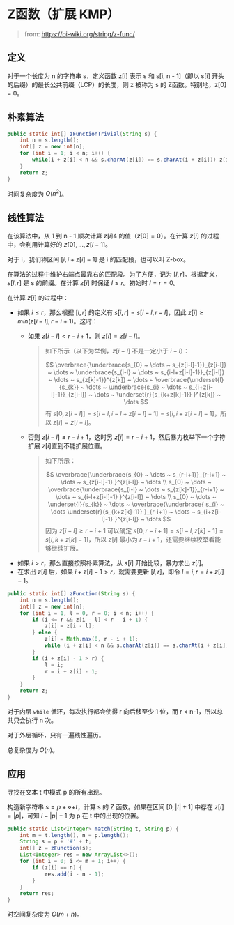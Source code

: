 # Z函数（扩展 KMP）

> from: https://oi-wiki.org/string/z-func/

## 定义

对于一个长度为 n 的字符串 s，定义函数 z[i] 表示 s 和 s[i, n - 1]（即以 s[i] 开头的后缀）的最长公共前缀（LCP）的长度，则 z 被称为 s 的 Z函数。特别地，z[0] = 0。

## 朴素算法

```java
public static int[] zFunctionTrivial(String s) {
    int n = s.length();
    int[] z = new int[n];
    for (int i = 1; i < n; i++) {
        while(i + z[i] < n && s.charAt(z[i]) == s.charAt(i + z[i])) z[i]++;
    }
    return z;
}
```

时间复杂度为 $O(n^2)$。

## 线性算法

在该算法中，从 1 到 n - 1 顺次计算 $z[i]4$ 的值（$z[0] = 0$）。在计算 $z[i]$ 的过程中，会利用计算好的 $z[0], \dots, z[i-1]$。

对于 i，我们称区间 $[i, i+z[i]-1]$ 是 i 的匹配段，也可以叫 Z-box。

在算法的过程中维护右端点最靠右的匹配段。为了方便，记为 $[l, r]$。根据定义，$s[l, r]$ 是 s 的前缀。在计算 $z[i]$ 时保证 $l \le r$。初始时 $l=r=0$​。

在计算 $z[i]$ 的过程中：

- 如果 $i \le r$，那么根据 $[l, r]$ 的定义有 $s[i, r] = s[i - l, r - l]$，因此 $z[i] \ge min(z[i-l], r-i+1)$。这时：
  - 如果 $z[i-l] \lt r-i+1$，则 $z[i]=z[i-l]$​。
  
    > 如下所示（以下为举例，$z[i-l]$ 不是一定小于 $i-l$）：
    >
    > $$
    > \overbrace{\underbrace{s_{0} ~ \dots ~ s_{z[i-l]-1}}_{z[i-l]} ~ \dots ~ \underbrace{s_{i-l} ~ \dots ~ s_{i-l+z[i-l]-1}}_{z[i-l]}  ~ \dots ~ s_{z[k]-1}}^{z[k]} ~ \dots ~ \overbrace{\underset{l}{s_{k}} ~ \dots ~ \underbrace{s_{i} ~ \dots ~ s_{i+z[i-l]-1}}_{z[i-l]} ~ \dots ~ \underset{r}{s_{k+z[k]-1}} }^{z[k]} ~ \dots
    > $$
    > 有 $s[0,z[i-l]]=s[i-l, i-l+z[i-l]-1]=s[i,i+z[i-l]-1]$，所以 $z[i]=z[i-l]$。
  - 否则 $z[i-l] \ge r-i+1$，这时另 $z[i]=r-i+1$，然后暴力枚举下一个字符扩展 $z[i]$​ 直到不能扩展位置。
  
    > 如下所示：
    >
    > $$
    > \overbrace{\underbrace{s_{0} ~ \dots ~ s_{r-i+1}}_{r-i+1} ~ \dots ~ s_{z[i-l]-1}  }^{z[i-l]} ~ \dots \\
    > s_{0} ~ \dots ~ \overbrace{\underbrace{s_{i-l} ~ \dots ~ s_{z[k]-1}}_{r-i+1} ~ \dots ~ s_{i-l+z[i-l]-1}  }^{z[i-l]} ~ \dots \\
    > s_{0} ~ \dots ~ \underset{l}{s_{k}} ~ \dots ~  \overbrace{\underbrace{ s_{i} ~ \dots \underset{r}{s_{k+z[k]-1}} }_{r-i+1} ~ \dots ~ s_{i+z[i-l]-1} }^{z[i-l]} ~ \dots
    > $$
    > 因为 $z[i-l] \ge r-i+1$ 可以确定 $s[0,r-i+1]=s[i-l, z[k]-1]=s[i,k+z[k]-1]$，所以 $z[i]$ 最小为 $r-i+1$，还需要继续枚举看能够继续扩展。
- 如果 $i > r$，那么直接按照朴素算法，从 $s[i]$ 开始比较，暴力求出 $z[i]$。
- 在求出 $z[i]$ 后，如果 $i+z[i]-1 > r$，就需要更新 $[l, r]$，即令 $l=i, r=i+z[i]-1$​。

```java
public static int[] zFunction(String s) {
    int n = s.length();
    int[] z = new int[n];
    for (int i = 1, l = 0, r = 0; i < n; i++) {
        if (i <= r && z[i - l] < r - i + 1) {
            z[i] = z[i - l];
        } else {
            z[i] = Math.max(0, r - i + 1);
            while (i + z[i] < n && s.charAt(z[i]) == s.charAt(i + z[i])) z[i]++;
        }
        if (i + z[i] - 1 > r) {
            l = i;
            r = i + z[i] - 1;
        }
    }
    return z;
}
```

对于内层 `while` 循环，每次执行都会使得 r 向后移至少 1 位，而 r <  n-1，所以总共只会执行 n 次。

对于外层循环，只有一遍线性遍历。

总复杂度为 $O(n)$。

## 应用

寻找在文本 t 中模式 p 的所有出现。

构造新字符串 $s = p + \diamond + t$，计算 s 的 Z 函数。如果在区间 $[0, |t|+1]$ 中存在 $z[i]=|p|$，可知 $i - |p| - 1$ 为 p 在 t 中的出现的位置。

```java
public static List<Integer> match(String t, String p) {
    int m = t.length(), n = p.length();
    String s = p + '#' + t;
    int[] z = zFunction(s);
    List<Integer> res = new ArrayList<>();
    for (int i = 0; i <= m + 1; i++) {
        if (z[i] == n) {
            res.add(i - n - 1);
        }
    }
    return res;
}
```

时空间复杂度为 $O(m+n)$。


